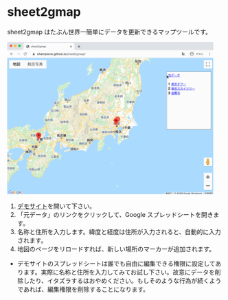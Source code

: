 # sheet2gmap

sheet2gmap はたぶん世界一簡単にデータを更新できるマップツールです。

<img src="images/sheet2gmap.gif" width="480" />

1. [デモサイト](https://champierre.github.io/sheet2gmap/)を開いて下さい。
2. 「元データ」のリンクをクリックして、Google スプレッドシートを開きます。
3. 名称と住所を入力します。緯度と経度は住所が入力されると、自動的に入力されます。
4. 地図のページをリロードすれば、新しい場所のマーカーが追加されます。

* デモサイトのスプレッドシートは誰でも自由に編集できる権限に設定してあります。実際に名称と住所を入力してみてお試し下さい。故意にデータを削除したり、イタズラするはおやめください。もしそのような行為が続くようであれば、編集権限を削除することになります。
